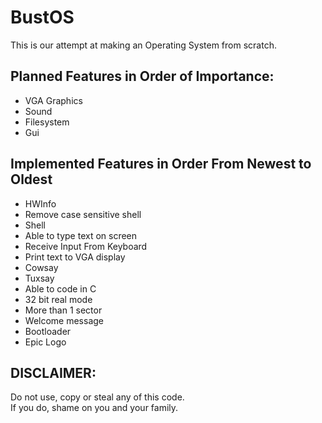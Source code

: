 # BustOS
This is our attempt at making an Operating System from scratch.
## Planned Features in Order of Importance:
- VGA Graphics
- Sound
- Filesystem
- Gui
## Implemented Features in Order From Newest to Oldest
- HWInfo
- Remove case sensitive shell
- Shell
- Able to type text on screen
- Receive Input From Keyboard
- Print text to VGA display
- Cowsay
- Tuxsay
- Able to code in C  
- 32 bit real mode  
- More than 1 sector  
- Welcome message  
- Bootloader
- Epic Logo
## DISCLAIMER:
Do not use, copy or steal any of this code. <br>
If you do, shame on you and your family.
